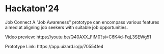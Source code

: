 # Hackaton'24
Job Connect 
 A "Job Awareness" prototype can encompass various features aimed at aligning job seekers with suitable job opportunities. 
<p> Video preview: https://youtu.be/Q40AXX_FiM0?si=C6K4d-FqL3SEWg51 <p></p>
Prototype Link: https://app.uizard.io/p/70554fe4

